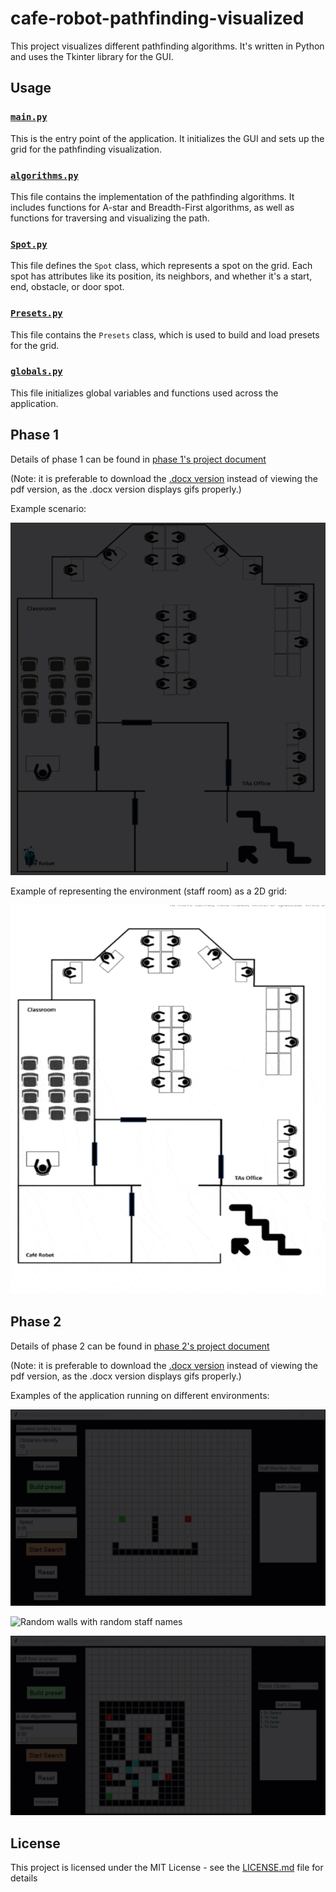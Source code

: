 # cafe-robot-pathfinding-visualized

This project visualizes different pathfinding algorithms. It's written in Python and uses the Tkinter library for the GUI.

## Usage

### [`main.py`](main.py)

This is the entry point of the application. It initializes the GUI and sets up the grid for the pathfinding visualization.

### [`algorithms.py`](algorithms.py)

This file contains the implementation of the pathfinding algorithms. It includes functions for A-star and Breadth-First algorithms, as well as functions for traversing and visualizing the path.

### [`Spot.py`](Spot.py)

This file defines the `Spot` class, which represents a spot on the grid. Each spot has attributes like its position, its neighbors, and whether it's a start, end, obstacle, or door spot.

### [`Presets.py`](Presets.py)

This file contains the `Presets` class, which is used to build and load presets for the grid.

### [`globals.py`](globals.py)

This file initializes global variables and functions used across the application.

## Phase 1
Details of phase 1 can be found in [phase 1's project document](https://nbviewer.org/github/OdyAsh/cafe-robot-pathfinding-visualized/blob/main/Project%20Scenario%20And%20Design/Phase%201/Ashraf%20196280%20-%20Caf%C3%A9%20Robot%20%28Assignment%201%29.pdf)

(Note: it is preferable to download the [.docx version](https://github.com/OdyAsh/cafe-robot-pathfinding-visualized/blob/main/Project%20Scenario%20And%20Design/Phase%201/Ashraf%20196280%20-%20Caf%C3%A9%20Robot%20(Assignment%201).docx) instead of viewing the pdf version, as the .docx version displays gifs properly.)

Example scenario:

![Scenario 1](./Project%20Scenario%20And%20Design/Phase%201/media%20assets/Scenario%201.gif)

Example of representing the environment (staff room) as a 2D grid:

![Grid representation](./Project%20Scenario%20And%20Design/Phase%201/media%20assets/gridRep.gif)

## Phase 2
Details of phase 2 can be found in [phase 2's project document](https://nbviewer.org/github/OdyAsh/cafe-robot-pathfinding-visualized/blob/main/Project%20Scenario%20And%20Design/Phase%202/Ashraf%20196280%20-%20Caf%C3%A9%20Robot%20%28Assignment%202%29.pdf)

(Note: it is preferable to download the [.docx version](https://github.com/OdyAsh/cafe-robot-pathfinding-visualized/blob/main/Project%20Scenario%20And%20Design/Phase%202/Ashraf%20196280%20-%20Caf%C3%A9%20Robot%20(Assignment%202).docx) instead of viewing the pdf version, as the .docx version displays gifs properly.)

Examples of the application running on different environments:

![Crooked smiley face](./Project%20Scenario%20And%20Design/Phase%202/media%20assets/Crooked%20smiley%20face%20(with%20random%20name).gif)

![Random walls with random staff names](./Project%20Scenario%20And%20Design/Phase%202/media%20assets/Random%20walls%20with%20random%20staff%20names.gif)

![Staff floor scenario](./Project%20Scenario%20And%20Design/Phase%202/media%20assets/staff%20floor%20scenario%20(faster).gif)

## License
This project is licensed under the MIT License - see the [LICENSE.md](LICENSE.md) file for details
